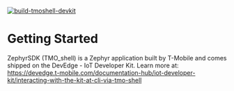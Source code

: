 [![build-tmoshell-devkit](https://github.com/tmobile/DevEdge-IoTDevKit-ZephyrSDK/actions/workflows/build-tmoshell-devkit.yml/badge.svg)](https://github.com/tmobile/DevEdge-IoTDevKit-ZephyrSDK/actions/workflows/build-tmoshell-devkit.yml)

# Getting Started
ZephyrSDK (TMO_shell) is a Zephyr application built by T-Mobile and comes shipped on the DevEdge - IoT Developer Kit. Learn more at: https://devedge.t-mobile.com/documentation-hub/iot-developer-kit/interacting-with-the-kit-at-cli-via-tmo-shell
